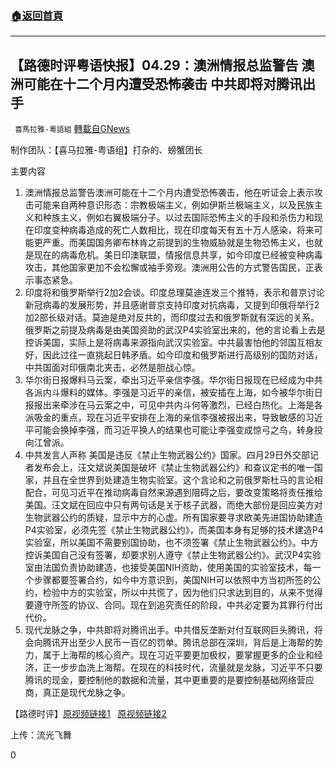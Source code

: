 ###  [:house:返回首頁](https://github.com/ourhimalayas/txt)
---

## 【路德时评粤语快报】04.29：澳洲情报总监警告 澳洲可能在十二个月内遭受恐怖袭击 中共即将对腾讯出手
` 喜馬拉雅-粵語組` [轉載自GNews](https://gnews.org/zh-hans/1156926/)

制作团队：【喜马拉雅-粤语组】打杂的、螃蟹团长



主要内容

1. 澳洲情报总监警告澳洲可能在十二个月内遭受恐怖袭击，他在听证会上表示攻击可能来自两种意识形态：宗教极端主义，例如伊斯兰极端主义，以及民族主义和种族主义，例如右翼极端分子。以过去国际恐怖主义的手段和杀伤力和现在印度变种病毒造成的死亡人数相比，现在印度每天有五十万人感染，将来可能更严重。而美国国务卿布林肯之前提到的生物威胁就是生物恐怖主义，也就是现在的病毒危机。美日印澳联盟，情报信息共享，如今印度已经被变种病毒攻击，其他国家更加不会松懈或袖手旁观。澳洲用公告的方式警告国民，正表示事态紧急。
2. 印度将和俄罗斯举行2加2会谈。印度总理莫迪连发三个推特，表示和普京讨论新冠病毒的发展形势，并且感谢普京支持印度对抗病毒，又提到印俄将举行2加2部长级对话。莫迪是绝对反共的，而印度过去和俄罗斯就有深远的关系。俄罗斯之前提及病毒是由美国资助的武汉P4实验室出来的，他的言论看上去是控诉美国，实际上是将病毒来源指向武汉实验室。中共最害怕他的邻国互相友好，因此过往一直挑起日韩矛盾。如今印度和俄罗斯进行高级别的国防对话，中共国面对印俄南北夹击，必然是胆战心惊。
3. 华尔街日报爆料马云案，牵出习近平亲信李强。华尔街日报现在已经成为中共各派内斗爆料的媒体。李强是习近平的亲信，被安插在上海，如今被华尔街日报报出来牵涉在马云案之中，可见中共内斗何等激烈，已经白热化。上海是各派吸金的重点，现在习近平安排在上海的亲信李强被报出来，导致敏感的习近平可能会换掉李强，而习近平换人的结果也可能让李强变成惊弓之鸟，转身投向江曾派。
4. 中共发言人声称 美国是违反《禁止生物武器公约》国家。四月29日外交部记者发布会上，汪文斌说美国是破坏《禁止生物武器公约》和查议定书的唯一国家，并且在全世界到处建造生物实验室。这个言论和之前俄罗斯杜马的言论相配合，可见习近平在推动病毒自然来源遇到阻碍之后，要改变策略将责任推给美国。汪文斌在回应中只有两句话是关于核子武器，而绝大部份是回应美方对生物武器公约的质疑，显示中方的心虚。所有国家要寻求欧美先进国协助建造P4实验室，必须先签《禁止生物武器公约》，而美国本身有足够的技术建造P4实验室，所以美国不需要别国协助，也不须签署《禁止生物武器公约》。中方控诉美国自己没有签署，却要求别人遵守《禁止生物武器公约》。武汉P4实验室由法国负责协助建造，也接受美国NIH资助，使用美国的实验室技术，每一个步骤都要签署合约，如今中方意识到，美国NIH可以依照中方当初所签的公约，检验中方的实验室，所以中共慌了，因为他们只求达到目的，从来不觉得要遵守所签的协议、合同。现在到追究责任的阶段，中共必定要为其罪行付出代价。
5. 现代龙脉之争，中共即将对腾讯出手。中共借反垄断对付互联网巨头腾讯，将会向腾讯开出至少人民币一百亿的罚单。腾讯总部在深圳，背后是上海帮的势力，属于上海帮的核心资产。现在习近平要更加极权，要掌握更多的企业和经济，正一步步血洗上海帮。在现在的科技时代，流量就是龙脉，习近平不只要腾讯的现金，要控制他的数据和流量，其中更重要的是要控制基础网络营应商，真正是现代龙脉之争。


【路德时评】[原视频链接1](https://youtu.be/x5DDag3PUVE)   [原视频链接2](https://youtu.be/jgBMQWGCAeo)

上传：流光飞舞

0
